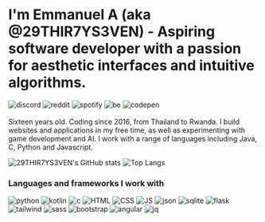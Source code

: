 # I'm Emmanuel A (aka @29THIR7YS3VEN) - Aspiring software developer with a passion for aesthetic interfaces and intuitive algorithms.
![discord](https://img.shields.io/badge/Discord-5865F2?style=for-the-badge&logo=discord&logoColor=white)
![reddit](https://img.shields.io/badge/Reddit-FF4500?style=for-the-badge&logo=reddit&logoColor=white)
![spotify](https://img.shields.io/badge/Spotify-1ED760?&style=for-the-badge&logo=spotify&logoColor=white)
![be](https://img.shields.io/badge/-Behance-blue?style=for-the-badge&logo=behance&logoColor=white)
![codepen](https://img.shields.io/badge/Codepen-000000?style=for-the-badge&logo=codepen&logoColor=white)
<br><br>
Sixteen years old. Coding since 2016, from Thailand to Rwanda. I build websites and applications in my free time, as well as experimenting with game development and AI. I work with a range of languages including Java, C, Python and Javascript.

![29THIR7YS3VEN's GitHub stats](https://github-readme-stats.vercel.app/api?username=29thir7ys3ven&show_icons=true&theme=transparent)
![Top Langs](https://github-readme-stats.vercel.app/api/top-langs/?username=29thir7ys3ven&layout=compact&theme=transparent)

### Languages and frameworks I work with
![python](https://img.shields.io/badge/Python-FFD43B?style=for-the-badge&logo=python&logoColor=blue)
![kotlin](https://img.shields.io/badge/Kotlin-0095D5?&style=for-the-badge&logo=kotlin&logoColor=white)
![c](https://img.shields.io/badge/C-00599C?style=for-the-badge&logo=c&logoColor=white)
![HTML](https://img.shields.io/badge/HTML5-E34F26?style=for-the-badge&logo=html5&logoColor=white)
![CSS](https://img.shields.io/badge/CSS3-1572B6?style=for-the-badge&logo=css3&logoColor=white)
![JS](https://img.shields.io/badge/JavaScript-323330?style=for-the-badge&logo=javascript&logoColor=F7DF1E)
![json](https://img.shields.io/badge/json-5E5C5C?style=for-the-badge&logo=json&logoColor=white)
![sqlite](https://img.shields.io/badge/SQLite-07405E?style=for-the-badge&logo=sqlite&logoColor=white)
![flask](https://img.shields.io/badge/Flask-000000?style=for-the-badge&logo=flask&logoColor=white)
![tailwind](https://img.shields.io/badge/Tailwind_CSS-38B2AC?style=for-the-badge&logo=tailwind-css&logoColor=white)
![sass](https://img.shields.io/badge/Sass-CC6699?style=for-the-badge&logo=sass&logoColor=white)
![bootstrap](https://img.shields.io/badge/Bootstrap-563D7C?style=for-the-badge&logo=bootstrap&logoColor=white)
![angular](https://img.shields.io/badge/Angular-DD0031?style=for-the-badge&logo=angular&logoColor=white)
![jq](https://img.shields.io/badge/jQuery-0769AD?style=for-the-badge&logo=jquery&logoColor=white)
<!---
29THIR7YS3VEN/29THIR7YS3VEN is a ✨ special ✨ repository because its `README.md` (this file) appears on your GitHub profile.
You can click the Preview link to take a look at your changes.
--->

